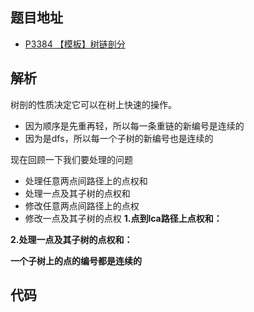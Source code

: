 ## 题目地址

 - [P3384 【模板】树链剖分](https://www.luogu.org/problemnew/show/P3384)

## 解析

树剖的性质决定它可以在树上快速的操作。

 - 因为顺序是先重再轻，所以每一条重链的新编号是连续的
 - 因为是dfs，所以每一个子树的新编号也是连续的

现在回顾一下我们要处理的问题

 - 处理任意两点间路径上的点权和
 - 处理一点及其子树的点权和
 - 修改任意两点间路径上的点权
 - 修改一点及其子树的点权
**1.点到lca路径上点权和：**

**2.处理一点及其子树的点权和：**

**一个子树上的点的编号都是连续的**

## 代码
